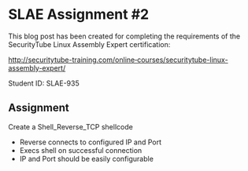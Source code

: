 
# SLAE Assignment #2

This blog post has been created for completing the requirements of the SecurityTube Linux Assembly Expert certification:

http://securitytube-training.com/online‐courses/securitytube-linux-assembly-expert/

Student ID: SLAE-935

## Assignment

Create a Shell_Reverse_TCP shellcode

* Reverse connects to configured IP and Port
* Execs shell on successful connection
* IP and Port should be easily configurable